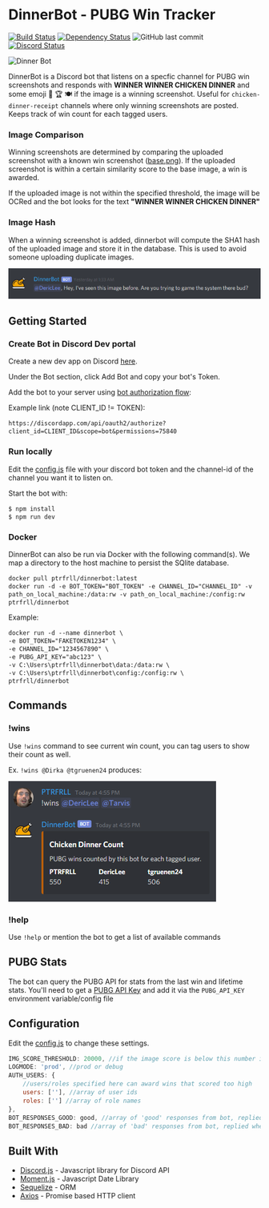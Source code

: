 # DinnerBot - PUBG Win Tracker

[![Build Status](https://travis-ci.org/PTRFRLL/dinnerbot.svg?branch=master)](https://travis-ci.org/PTRFRLL/dinnerbot)
[![Dependency Status](https://david-dm.org/PTRFRLL/dinnerbot.svg)](https://david-dm.org)
![GitHub last commit](https://img.shields.io/github/last-commit/PTRFRLL/dinnerbot.svg)
[![Discord Status](https://discordapp.com/api/guilds/144143242928193537/embed.png)](https://discord.gg)



![Dinner Bot](examples/main.png)

DinnerBot is a Discord bot that listens on a specfic channel for PUBG win screenshots and responds with  **WINNER WINNER CHICKEN DINNER** and some emoji 🐔 🏆 🍽 if the image is a winning screenshot. Useful for `chicken-dinner-receipt` channels where only winning screenshots are posted. Keeps track of win count for each tagged users.

### Image Comparison
Winning screenshots are determined by comparing the uploaded screenshot with a known win screenshot ([base.png](./data/img/base.png)). If the uploaded screenshot is within a certain similarity score to the base image, a win is awarded.

If the uploaded image is not within the specified threshold, the image will be OCRed and the bot looks for the text **"WINNER WINNER CHICKEN DINNER"**

### Image Hash
When a winning screenshot is added, dinnerbot will compute the SHA1 hash of the uploaded image and store it in the database. This is used to avoid someone uploading duplicate images. 

![Hash](examples/dupe.png)

## Getting Started

### Create Bot in Discord Dev portal

Create a new dev app on Discord [here](https://discordapp.com/developers/applications/me). 

Under the Bot section, click Add Bot and copy your bot's Token.

Add the bot to your server using [bot authorization flow](https://discordapp.com/developers/docs/topics/oauth2#bots):

Example link (note CLIENT_ID != TOKEN):
```
https://discordapp.com/api/oauth2/authorize?client_id=CLIENT_ID&scope=bot&permissions=75840
```


### Run locally

Edit the [config.js](./config.js) file with your discord bot token and the channel-id of the channel you want it to listen on.

Start the bot with:

```
$ npm install
$ npm run dev
```


### Docker
DinnerBot can also be run via Docker with the following command(s). We map a directory to the host machine to persist the SQlite database.

```
docker pull ptrfrll/dinnerbot:latest
docker run -d -e BOT_TOKEN="BOT_TOKEN" -e CHANNEL_ID="CHANNEL_ID" -v path_on_local_machine:/data:rw -v path_on_local_machine:/config:rw ptrfrll/dinnerbot
```

Example:
```
docker run -d --name dinnerbot \
-e BOT_TOKEN="FAKETOKEN1234" \
-e CHANNEL_ID="1234567890" \
-e PUBG_API_KEY="abc123" \
-v C:\Users\ptrfrll\dinnerbot\data:/data:rw \
-v C:\Users\ptrfrll\dinnerbot\config:/config:rw \
ptrfrll/dinnerbot
```

## Commands

### !wins

Use `!wins` command to see current win count, you can tag users to show their count as well.

Ex. `!wins @Dirka @tgruenen24` produces: 

![Win Count](examples/wins.png)

### !help

Use `!help` or mention the bot to get a list of available commands


## PUBG Stats

The bot can query the PUBG API for stats from the last win and lifetime stats. You'll need to get a [PUBG API Key](https://developer.pubg.com/) and add it via the `PUBG_API_KEY` environment variable/config file


## Configuration

Edit the [config.js](./config.js) to change these settings.

```js
IMG_SCORE_THRESHOLD: 20000, //if the image score is below this number it's awared a win (20,000 is arbitrary based off my testing)
LOGMODE: 'prod', //prod or debug
AUTH_USERS: { 
    //users/roles specified here can award wins that scored too high
    users: [''], //array of user ids
    roles: [''] //array of role names
},
BOT_RESPONSES_GOOD: good, //array of 'good' responses from bot, replied when AUTH_USER mentions bot
BOT_RESPONSES_BAD: bad //array of 'bad' responses from bot, replied when non-AUTH_USER mentions bot
```


## Built With

* [Discord.js](https://discord.js.org/#/) - Javascript library for Discord API
* [Moment.js](https://momentjs.com/) - Javascript Date Library
* [Sequelize](http://docs.sequelizejs.com/) - ORM
* [Axios](https://github.com/axios/axios) - Promise based HTTP client